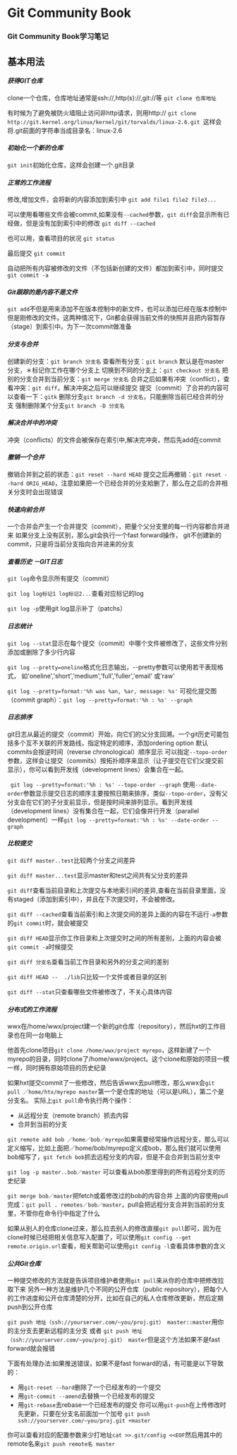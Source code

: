 # Git Community Book
### Git Community Book学习笔记

## 基本用法
#### *获得GIT仓库*
clone一个仓库，仓库地址通常是ssh://,http(s)://,git://等
`git clone 仓库地址`

有时候为了避免被防火墙阻止访问非http请求，则用http://
`git clone http://git.kernel.org/linux/kernel/git/torvalds/linux-2.6.git `这样会将.git前面的字符串当成目录名：linux-2.6

#### *初始化一个新的仓库*
`git init`初始化仓库，这样会创建一个.git目录

#### *正常的工作流程*
修改,增加文件，会将新的内容添加到索引中
`git add file1 file2 file3...`

可以使用看哪些文件会被commit,如果没有`--cached`参数，`git diff`会显示所有已经做，但是没有加到索引中的修改
`git diff --cached`

也可以用，查看项目的状况
`git status`

最后提交
`git commit`

自动把所有内容被修改的文件（不包括新创建的文件）都加到索引中，同时提交
`git commit -a`

#### *Git跟踪的是内容不是文件*
`git add`不但是用来添加不在版本控制中的新文件，也可以添加已经在版本控制中但是刚修改的文件。这两种情况下，Git都会获得当前文件的快照并且把内容暂存（stage）到索引中。为下一次commit做准备

#### *分支与合并*
创建新的分支：`git branch 分支名`
查看所有分支：`git branch`
默认是在master分支，＊标记你工作在哪个分支上
切换到不同的分支上：`git checkout 分支名`
把别的分支合并到当前分支：`git merge 分支名`
合并之后如果有冲突（conflict），查看冲突：`git diff`，解决冲突之后可以继续提交
提交（commit）了合并的内容可以查看一下：`gitk`
删除分支`git branch -d 分支名`，只能删除当前已经合并的分支
强制删除某个分支`git branch -D 分支名`

#### *解决合并中的冲突*
冲突（conflicts）的文件会被保存在索引中,解决完冲突，然后先add在commit

#### *撤销一个合并*
撤销合并到之前的状态：`git reset --hard HEAD`
提交之后再撤销：`git reset --hard ORIG_HEAD`，注意如果把一个已经合并的分支給删了，那么在之后的合并相关分支时会出现错误

#### *快速向前合并*
一个合并会产生一个合并提交（commit），把量个父分支里的每一行内容都合并进来
如果分支上没有区别，那么git会执行一个fast forward操作， git不创建新的commit，只是将当前分支指向合并进来的分支

#### *查看历史 －GIT日志*
`git log`命令显示所有提交（commit）

`git log log标记1 log标记2...`查看对应标记的log

`git log -p`使用git log显示补丁（patchs）

#### *日志统计*
`git log --stat`显示在每个提交（commit）中哪个文件被修改了，这些文件分别添加或删除了多少行内容

`git log --pretty=oneline`格式化日志输出，--pretty参数可以使用若干表现格式， 如'oneline','short','medium','full','fuller','email' 或'raw'

`git log --pretty=format:'%h was %an, %ar, message: %s'`
可视化提交图（commit graph）：`git log --pretty=format:'%h : %s' --graph`

#### *日志排序*
git日志从最近的提交（commit）开始，向它们的父分支回溯。一个git历史可能包括多个互不关联的开发路线，指定特定的顺序，添加ordering option
默认commits会按逆时间（reverse chronological）顺序显示
可以指定`--topo-order`参数，这样会让提交（commits）按拓扑顺序来显示（让子提交在它们父提交前显示），你可以看到开发线（development lines）会集合在一起。

` git log --pretty=format:'%h : %s' --topo-order --graph`
使用`--date-order`参数显示提交日志的顺序主要按照日期来排序，类似`--topo-order`，没有父分支会在它们的子分支前显示，但是按时间来排列显示。看到开发线（development lines）没有集合在一起，它们会像并行开发（parallel development）一样`git log --pretty=format:'%h : %s' --date-order --graph`

#### *比较提交*
`git diff master..test`比较两个分支之间差异

`git diff master...test`显示master和test之间共有父分支的差异

`git diff`查看当前目录和上次提交与本地索引间的差异,查看在当前目录里面，没有staged（添加到索引中），并且在下次提交时，不会被修改。

`git diff --cached`查看当前索引和上次提交间的差异上面的内容在不运行`-a`参数的`git commit`时，就会被提交

`git diff HEAD`显示你工作目录和上次提交时之间的所有差别，上面的内容会被`git commit -a`时候提交

`git diff 分支名`查看当前工作目录和另外的分支之间的差别

`git diff HEAD --  ./lib`只比较一个文件或者目录的区别

`git diff --stat`只查看哪些文件被修改了，不关心具体内容

#### *分布式的工作流程*
wwx在/home/wwx/project建一个新的git仓库（repository），然后hxt的工作目录也在同一台电脑上

他首先clone项目`git clone /home/wwx/project myrepo`，这样新建了一个myrepo的目录，同时clone了/home/wwx/project。这个clone和原始的项目一模一样，同时拥有原始项目的历史纪录

如果hxt提交commit了一些修改，然后告诉wwx去pull修改，那么wwx会`git pull ／home/htx/myrepo master`第一个是仓库的地址（可以是URL），第二个是分支名。
实际上`git pull`命令执行两个操作：

* 从远程分支（remote branch）抓去内容
* 合并到当前的分支

`git remote add bob ／home／bob／myrepo`如果需要经常操作远程分支，那么可以定义缩写，比如上面把／home/bob/myrepo定义成bob，那么我们就可以使用bob缩写了，`git fetch bob`抓去远程分支的内容，但是不会合并到当前分支中

`git log -p master..bob／master` 可以查看从bob那里得到的所有远程分支的历史纪录

`git merge bob／master`把fetch或着修改过的bob的内容合并
上面的内容使用pull完成：`git pull . remotes／bob／master`，pull会把远程分支合并到当前的分支里，不管你在命令行中指定了什么

如果从别人的仓库clone过来，那么拉去别人的修改直接`git pull`即可，因为在clone时候已经把相关信息写入配置了，可以使用`git config --get remote.origin.url`查看，相关帮助可以使用`git config -l`查看具体参数的含义

#### *公共Git仓库*
一种提交修改的方法就是告诉项目维护者使用`git pull`来从你的仓库中把修改拉取下来
另外一种方法是维护几个不同的公开仓库（public repository），把每个人的工作进度和公开仓库清楚的分开，比如在自己的私人仓库修改更新，然后定期push到公开仓库

`git push 地址（ssh://yourserver.com/~you/proj.git） master::master`用你的主分支去更新远程的主分支
或者
`git push 地址（ssh://yourserver.com/~you/proj.git） master`但是这个方法如果不是fast forward就会报错

下面有处理办法:如果推送错误，如果不是fast forward的话，有可能是以下导致的：

* 用`git-reset --hard`删除了一个已经发布的一个提交
* 用`git-commit --amend`去替换一个已经发布的提交 
* 用`git-rebase`去rebase一个已经发布的提交
你可以用`git-push`在上传修改时先更新，只要在分支名前面加一个加号
`git push ssh://yourserver.com/~you/proj.git +master`

你可以查看对应的配置参数来少打地址`cat >>.git/config <<EOF`然后用其中的remote名来`git push remote名 master`







